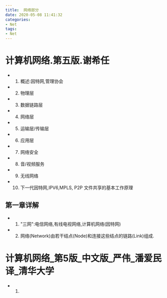 ```yaml
---
title:  网络部分
date: 2020-05-08 11:41:32
categories:
- Net
tags:
- Net
---
```


# 计算机网络.第五版.谢希任

* 1. 概述:因特网,管理协会
* 2. 物理层
* 3. 数据链路层
* 4. 网络层
* 5. 运输层/传输层
* 6. 应用层
* 7. 网络安全
* 8. 音/视频服务
* 9. 无线网络
* 10. 下一代因特网,IPV6,MPLS, P2P 文件共享的基本工作原理


## 第一章详解
* 1. "三网":电信网络,有线电视网络,计算机网络(因特网)
* 2. 网络(Network)由若干结点(Node)和连接这些结点的链路(Link)组成.








# 计算机网络_第5版_中文版_严伟_潘爱民译_清华大学

* 1. 






